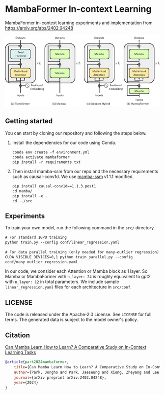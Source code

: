 # MambaFormer In-context Learning
MambaFormer in-context learning experiments and implementation from https://arxiv.org/abs/2402.04248

![](diagram.png)

## Getting started
You can start by cloning our repository and following the steps below.

1. Install the dependencies for our code using Conda.

    ```
    conda env create -f environment.yml
    conda activate mambaformer
    pip install -r requirements.txt
    ```

2. Then install mamba-ssm from our repo and the necessary requirements such as causal-conv1d. We use [mamba-ssm](https://github.com/state-spaces/mamba.git) v1.1.1 modified.
    ```
    pip install causal-conv1d==1.1.3.post1
    cd mamba/
    pip install -e .
    cd ../src
    ```

## Experiments
To train your own model, run the following command in the `src/` directory.

```
# For standard 1GPU training
python train.py --config conf/linear_regression.yaml

# For data parallel training (only needed for many-outlier regression)
CUDA_VISIBLE_DEVICES=0,1 python train_parallel.py --config conf/many_outlier_regression.yaml
```

In our code, we consider each Attention or Mamba block as 1 layer. So Mamba or MambaFormer with `n_layer: 24` is roughly equivalent to gpt2 with `n_layer: 12` in total parameters. We include sample `linear_regression.yaml` files for each architecture in `src/conf`.


## LICENSE
The code is released under the Apache-2.0 License. See `LICENSE` for full terms.
The generated data is subject to the model owner's policy.


## Citation
[Can Mamba Learn How to Learn? A Comparative Study on In-Context Learning Tasks](https://arxiv.org/abs/2402.04248)  
```bibtex
@article{park2024mambaformer,
    title={Can Mamba Learn How to Learn? A Comparative Study on In-Context Learning Tasks},
    author={Park, Jongho and Park, Jaeseung and Xiong, Zheyang and Lee, Nayoung and Cho, Jaewoong and Oymak, Samet and Lee, Kangwook and Papailiopoulos, Dimitris},
    journal={arXiv preprint arXiv:2402.04248},
    year={2024}
}
```